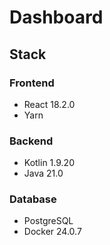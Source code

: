 # Dashboard

## Stack

### Frontend

- React 18.2.0
- Yarn

### Backend

- Kotlin 1.9.20
- Java 21.0

### Database

- PostgreSQL
- Docker 24.0.7
